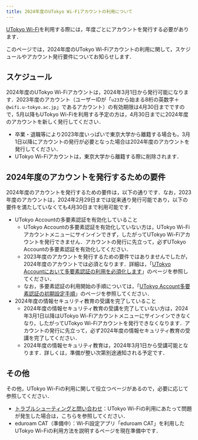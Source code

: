 ```yaml
---
title: 2024年度のUTokyo Wi-Fiアカウントの利用について
---
```


[UTokyo Wi-Fi](/utokyo_wifi/)を利用する際には，年度ごとにアカウントを発行する必要があります．

このページでは，2024年度のUTokyo Wi-Fiアカウントの利用に関して，スケジュールやアカウント発行要件についてお知らせします．

## スケジュール
2024年度のUTokyo Wi-Fiアカウントは，2024年3月1日から発行可能になります．2023年度のアカウント（ユーザーIDが「`u23`から始まる8桁の英数字＋`@wifi.u-tokyo.ac.jp`」であるアカウント）の有効期限は4月30日までですので，5月以降もUTokyo Wi-Fiを利用する予定の方は，4月30日までに2024年度のアカウントを新しく発行してください．

- 卒業・退職等により2023年度いっぱいで東京大学から離籍する場合も，3月1日以降にアカウントの発行が必要となった場合は2024年度のアカウントを発行してください．
- UTokyo Wi-Fiアカウントは，東京大学から離籍する際に削除されます．

## 2024年度のアカウントを発行するための要件

2024年度のアカウントを発行するための要件は，以下の通りです．なお，2023年度のアカウントは，2024年2月29日までは従来通り発行可能であり，以下の要件を満たしていなくても4月30日まで利用可能です．

- UTokyo Accountの多要素認証を有効化していること
  - UTokyo Accountの多要素認証を有効化していない方は，UTokyo Wi-Fiアカウントメニューにサインインできず，したがってUTokyo Wi-Fiアカウントを発行できません．アカウントの発行に先立って，必ずUTokyo Accountの多要素認証を有効化してください．
  - 2023年度のアカウントを発行するための要件ではありませんでしたが，2024年度のアカウントでは必須となります．詳細は，「[UTokyo Accountにおいて多要素認証の利用を必須化します](/notice/2024/mfa100-schedule)」のページを参照してください．
  - なお，多要素認証の利用開始の手順については，「[UTokyo Account多要素認証の初期設定手順](/utokyo_account/mfa/initial/)」のページを参照してください．
- 2024年度の情報セキュリティ教育の受講を完了していること
  - 2024年度の情報セキュリティ教育の受講を完了していない方は，2024年3月1日以降はUTokyo Wi-Fiアカウントメニューにサインインできなくなり，したがってUTokyo Wi-Fiアカウントを発行できなくなります．アカウントの発行に先立って，必ず2024年度の情報セキュリティ教育の受講を完了してください．
  - 2024年度の情報セキュリティ教育は，2024年3月1日から受講可能となります．詳しくは，準備が整い次第別途通知される予定です．

## その他

その他，UTokyo Wi-Fiの利用に関して役立つページがあるので，必要に応じて参照してください．
- [トラブルシューティングと問い合わせ](/utokyo_wifi/#trouble-shooting-inquiries)：UTokyo Wi-Fiの利用にあたって問題が発生した場合は，こちらを参照してください．
- eduroam CAT（準備中）：Wi-Fi設定アプリ「eduroam CAT」を利用したUTokyo Wi-Fiの利用方法を説明するページを現在準備中です．
